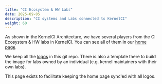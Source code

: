 ```yaml
---
title: "CI Ecosystem & HW Labs"
date: 2025-09-05
description: "CI systems and Labs connected to KernelCI"
weight: 60
---
```


As shown in the KernelCI Architecture, we have several players from the CI Ecosystem & HW labs in KernelCI. You can see all of them in our [home page](https://kernelci.org/).

We keep all the [logos](https://github.com/kernelci/kernelci-project/tree/main/kernelci.org/content/en/org/ci-ecosystem-and-hw-labs/logos/) in this git repo. There is also a template there to build the image for labs owned by an individual (e.g. kernel maintainers with their own labs).

This page exists to facilitate keeping the home page sync'ed with all logos.
